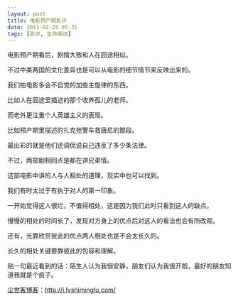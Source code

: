 ```yaml
---
layout: post
title: 电影预产期影评
date: 2011-02-25 05:31
tags: [影评, 生命痕迹]
---
```

电影预产期看后，剧情大致和人在囧途相似。

不过中美两国的文化差异也是可以从电影的细节情节来反映出来的。

我们拍电影多会不自觉的加些主旋律的东西。

比如人在囧途里描述的那个收养孤儿的老师。

而老外更注重个人英雄主义的表现。

比如预产期里描述的扎克抢警车救唐尼的那段。

最出彩的就是他们还调侃说自己违反了多少条法律。

不过，两部剧相同点是都在讲兄弟情。

这部电影中讲的人与人相处的道理，现实中也可以找到。

我们有时太过于有执于对人的第一印象。

一开始觉得这人很烂，不值得相处，这是因为我们此时只看到这人的缺点。

慢慢的相处的时间长了，发现对方身上的优点后对这人的看法也会有所改观。

还有，光靠欣赏彼此的优点两人相处也是不会太长久的。

长久的相处关键要靠彼此的包容和理解。

贴一句最近看到的话：陌生人认为我很安静，朋友们认为我很开朗，最好的朋友知道我就是个疯子。

<a href="http://i.lvshiminglu.com/">尘世客博客</a>：<a href="http://i.lvshiminglu.com/">http://i.lvshiminglu.com/</a>

